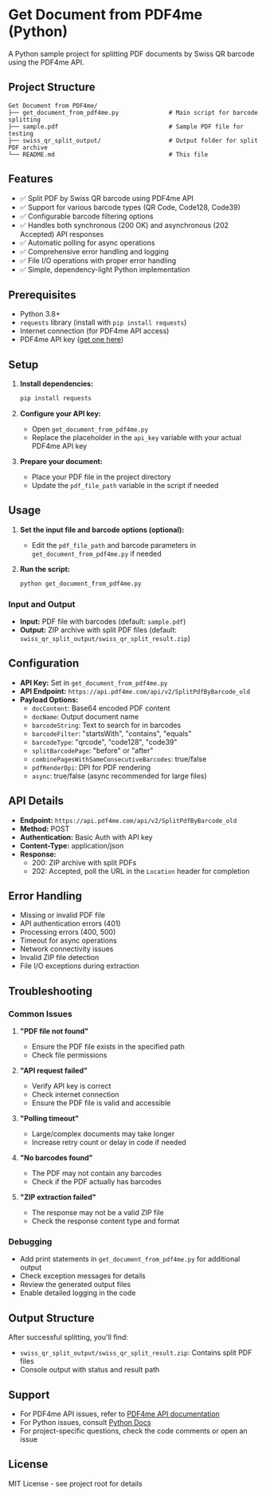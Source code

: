 # Get Document from PDF4me (Python)

A Python sample project for splitting PDF documents by Swiss QR barcode using the PDF4me API.

## Project Structure

```
Get Document from PDF4me/
├── get_document_from_pdf4me.py              # Main script for barcode splitting
├── sample.pdf                               # Sample PDF file for testing
├── swiss_qr_split_output/                   # Output folder for split PDF archive
└── README.md                                # This file
```

## Features

- ✅ Split PDF by Swiss QR barcode using PDF4me API
- ✅ Support for various barcode types (QR Code, Code128, Code39)
- ✅ Configurable barcode filtering options
- ✅ Handles both synchronous (200 OK) and asynchronous (202 Accepted) API responses
- ✅ Automatic polling for async operations
- ✅ Comprehensive error handling and logging
- ✅ File I/O operations with proper error handling
- ✅ Simple, dependency-light Python implementation

## Prerequisites

- Python 3.8+
- `requests` library (install with `pip install requests`)
- Internet connection (for PDF4me API access)
- PDF4me API key ([get one here](https://dev.pdf4me.com/dashboard/#/api-keys/))

## Setup

1. **Install dependencies:**
   ```bash
   pip install requests
   ```

2. **Configure your API key:**
   - Open `get_document_from_pdf4me.py`
   - Replace the placeholder in the `api_key` variable with your actual PDF4me API key

3. **Prepare your document:**
   - Place your PDF file in the project directory
   - Update the `pdf_file_path` variable in the script if needed

## Usage

1. **Set the input file and barcode options (optional):**
   - Edit the `pdf_file_path` and barcode parameters in `get_document_from_pdf4me.py` if needed

2. **Run the script:**
   ```bash
   python get_document_from_pdf4me.py
   ```

### Input and Output

- **Input:** PDF file with barcodes (default: `sample.pdf`)
- **Output:** ZIP archive with split PDF files (default: `swiss_qr_split_output/swiss_qr_split_result.zip`)

## Configuration

- **API Key:** Set in `get_document_from_pdf4me.py`
- **API Endpoint:** `https://api.pdf4me.com/api/v2/SplitPdfByBarcode_old`
- **Payload Options:**
  - `docContent`: Base64 encoded PDF content
  - `docName`: Output document name
  - `barcodeString`: Text to search for in barcodes
  - `barcodeFilter`: "startsWith", "contains", "equals"
  - `barcodeType`: "qrcode", "code128", "code39"
  - `splitBarcodePage`: "before" or "after"
  - `combinePagesWithSameConsecutiveBarcodes`: true/false
  - `pdfRenderDpi`: DPI for PDF rendering
  - `async`: true/false (async recommended for large files)

## API Details

- **Endpoint:** `https://api.pdf4me.com/api/v2/SplitPdfByBarcode_old`
- **Method:** POST
- **Authentication:** Basic Auth with API key
- **Content-Type:** application/json
- **Response:**
  - 200: ZIP archive with split PDFs
  - 202: Accepted, poll the URL in the `Location` header for completion

## Error Handling

- Missing or invalid PDF file
- API authentication errors (401)
- Processing errors (400, 500)
- Timeout for async operations
- Network connectivity issues
- Invalid ZIP file detection
- File I/O exceptions during extraction

## Troubleshooting

### Common Issues

1. **"PDF file not found"**
   - Ensure the PDF file exists in the specified path
   - Check file permissions

2. **"API request failed"**
   - Verify API key is correct
   - Check internet connection
   - Ensure the PDF file is valid and accessible

3. **"Polling timeout"**
   - Large/complex documents may take longer
   - Increase retry count or delay in code if needed

4. **"No barcodes found"**
   - The PDF may not contain any barcodes
   - Check if the PDF actually has barcodes

5. **"ZIP extraction failed"**
   - The response may not be a valid ZIP file
   - Check the response content type and format

### Debugging

- Add print statements in `get_document_from_pdf4me.py` for additional output
- Check exception messages for details
- Review the generated output files
- Enable detailed logging in the code

## Output Structure

After successful splitting, you'll find:
- `swiss_qr_split_output/swiss_qr_split_result.zip`: Contains split PDF files
- Console output with status and result path

## Support

- For PDF4me API issues, refer to [PDF4me API documentation](https://developer.pdf4me.com/docs/api/)
- For Python issues, consult [Python Docs](https://docs.python.org/3/)
- For project-specific questions, check the code comments or open an issue

## License

MIT License - see project root for details 